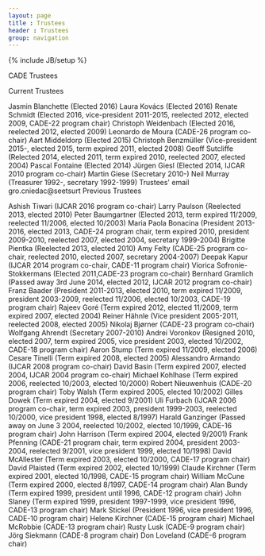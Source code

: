```yaml
---
layout: page
title : Trustees
header : Trustees
group: navigation
---
```

{% include JB/setup %}


CADE Trustees

Current Trustees

Jasmin Blanchette (Elected 2016)
Laura Kovács (Elected 2016)
Renate Schmidt (Elected 2016, vice-president 2011-2015, reelected 2012, elected 2009, CADE-22 program chair)
Christoph Weidenbach (Elected 2016, reelected 2012, elected 2009)
Leonardo de Moura (CADE-26 program co-chair)
Aart Middeldorp (Elected 2015)
Christoph Benzmüller (Vice-president 2015-, elected 2015, term expired 2011, elected 2008)
Geoff Sutcliffe (Relected 2014, elected 2011, term expired 2010, reelected 2007, elected 2004)
Pascal Fontaine (Elected 2014)
Jürgen Giesl (Elected 2014, IJCAR 2010 program co-chair)
Martin Giese (Secretary 2010-)
Neil Murray (Treasurer 1992-, secretary 1992-1999)
Trustees' email
gro.cniedac@seetsurt
Previous Trustees

Ashish Tiwari (IJCAR 2016 program co-chair)
Larry Paulson (Reelected 2013, elected 2010)
Peter Baumgartner (Elected 2013, term expired 11/2009, reelected 11/2006, elected 10/2003)
Maria Paola Bonacina (President 2013-2016, elected 2013, CADE-24 program chair, term expired 2010, president 2009-2010, reelected 2007, elected 2004, secretary 1999-2004)
Brigitte Pientka (Reelected 2013, elected 2010)
Amy Felty (CADE-25 program co-chair, reelected 2010, elected 2007, secretary 2004-2007)
Deepak Kapur (IJCAR 2014 program co-chair, CADE-11 program chair)
Viorica Sofronie-Stokkermans (Elected 2011,CADE-23 program co-chair)
Bernhard Gramlich (Passed away 3rd June 2014, elected 2012, IJCAR 2012 program co-chair)
Franz Baader (President 2011-2013, elected 2010, term expired 11/2009, president 2003-2009, reelected 11/2006, elected 10/2003, CADE-19 program chair)
Rajeev Goré (Term expired 2012, elected 11/2009, term expired 2007, elected 2004)
Reiner Hähnle (Vice president 2005-2011, reelected 2008, elected 2005)
Nikolaj Bjørner (CADE-23 program co-chair)
Wolfgang Ahrendt (Secretary 2007-2010)
Andrei Voronkov (Resigned 2010, elected 2007, term expired 2005, vice president 2003, elected 10/2002, CADE-18 program chair)
Aaron Stump (Term expired 11/2009, elected 2006)
Cesare Tinelli (Term expired 2008, elected 2005)
Alessandro Armando (IJCAR 2008 program co-chair)
David Basin (Term expired 2007, elected 2004, IJCAR 2004 program co-chair)
Michael Kohlhase (Term expired 2006, reelected 10/2003, elected 10/2000)
Robert Nieuwenhuis (CADE-20 program chair)
Toby Walsh (Term expired 2005, elected 10/2002)
Gilles Dowek (Term expired 2004, elected 9/2001)
Uli Furbach (IJCAR 2006 program co-chair, term expired 2003, president 1999-2003, reelected 10/2000, vice president 1998, elected 8/1997)
Harald Ganzinger (Passed away on June 3 2004, reelected 10/2002, elected 10/1999, CADE-16 program chair)
John Harrison (Term expired 2004, elected 9/2001)
Frank Pfenning (CADE-21 program chair, term expired 2004, president 2003-2004, reelected 9/2001, vice president 1999, elected 10/1998)
David McAllester (Term expired 2003, elected 10/2000, CADE-17 program chair)
David Plaisted (Term expired 2002, elected 10/1999)
Claude Kirchner (Term expired 2001, elected 10/1998, CADE-15 program chair)
William McCune (Term expired 2000, elected 8/1997, CADE-14 program chair)
Alan Bundy (Term expired 1999, president until 1996, CADE-12 program chair)
John Slaney (Term expired 1999, president 1997-1999, vice president 1996, CADE-13 program chair)
Mark Stickel (President 1996, vice president 1996, CADE-10 program chair)
Helene Kirchner (CADE-15 program chair)
Michael McRobbie (CADE-13 program chair)
Rusty Lusk (CADE-9 program chair)
Jörg Siekmann (CADE-8 program chair)
Don Loveland (CADE-6 program chair)
